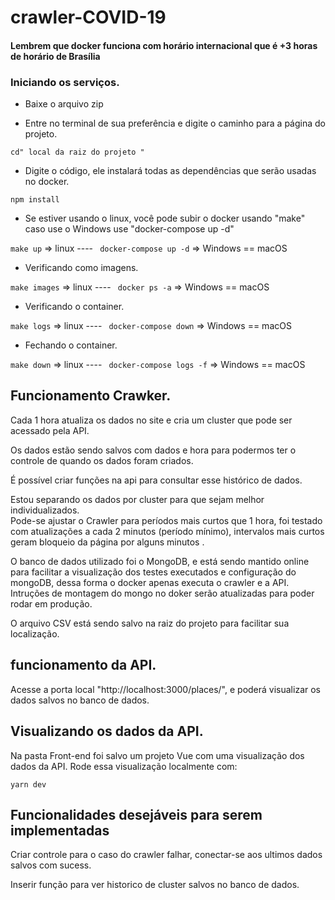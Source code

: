 #  crawler-COVID-19	

####  Lembrem que docker funciona com horário internacional que é +3 ​​horas de horário de Brasília	

###  Iniciando os serviços.	

* Baixe o arquivo zip	

* Entre no terminal de sua preferência e digite o caminho para a página do projeto.	

`cd" local da raiz do projeto "`	

* Digite o código, ele instalará todas as dependências que serão usadas no docker.	

`npm install`	

* Se estiver usando o linux, você pode subir o docker usando "make" caso use o Windows use "docker-compose up -d"	

`make up` => linux ---- ` docker-compose up -d` => Windows == macOS	

* Verificando como imagens.	

`make images` => linux ---- ` docker ps -a` => Windows == macOS	

* Verificando o container.	

`make logs` => linux ---- ` docker-compose down` => Windows == macOS	

* Fechando o container.	

`make down` => linux ---- ` docker-compose logs -f` => Windows == macOS	



##  Funcionamento Crawker.	

Cada 1 hora atualiza os dados no site e cria um cluster que pode ser acessado pela API.	

Os dados estão sendo salvos com dados e hora para podermos ter o controle de quando os dados foram criados.	

É possível criar funções na api para consultar esse histórico de dados.	

Estou separando os dados por cluster para que sejam melhor individualizados.	
Pode-se ajustar o Crawler para períodos mais curtos que 1 hora, foi testado com atualizações a cada 2 minutos (período mínimo), intervalos mais curtos geram bloqueio da página por alguns minutos .	

O banco de dados utilizado foi o MongoDB, e está sendo mantido online para facilitar a visualização dos testes executados e configuração do mongoDB,  dessa forma o docker apenas executa o crawler e a API.  Intruções de montagem do mongo no doker serão atualizadas para poder rodar em produção.

O arquivo CSV está sendo salvo na raiz do projeto para facilitar sua localização.

##  funcionamento da API.	

Acesse a porta local "http://localhost:3000/places/", e poderá visualizar os dados salvos no banco de dados.

##  Visualizando os dados da API.	

Na pasta Front-end foi salvo um projeto Vue com uma visualização dos dados da API. Rode essa visualização localmente com:

`yarn dev`


##  Funcionalidades desejáveis ​​para serem implementadas	

Criar controle para o caso do crawler falhar, conectar-se aos ultimos dados salvos com sucess.
	
Inserir função para ver historico de cluster salvos no banco de dados.

<!-- As 20:00 horas do dia 18/03 verificou-se uma mudança no código da pagina onde raspamos dados, estou verificando se houve quebra do crawler. -->